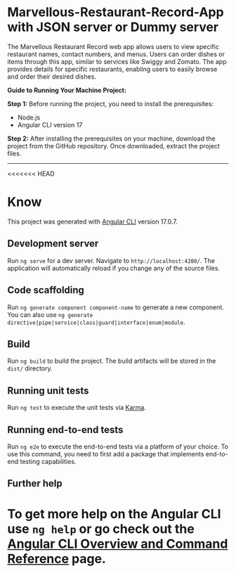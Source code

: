 
# Marvellous-Restaurant-Record-App with JSON server or Dummy server
The Marvellous Restaurant Record web app allows users to view specific restaurant names, contact numbers, and menus. Users can order dishes or items through this app, similar to services like Swiggy and Zomato. The app provides details for specific restaurants, enabling users to easily browse and order their desired dishes.

**Guide to Running Your Machine Project:**

**Step 1:** Before running the project, you need to install the prerequisites:

- Node.js 
- Angular CLI version 17

**Step 2:** After installing the prerequisites on your machine, download the project from the GitHub repository. Once downloaded, extract the project files.



***************************************************************************************************************************************************************************************************************

<<<<<<< HEAD
# Know

This project was generated with [Angular CLI](https://github.com/angular/angular-cli) version 17.0.7.

## Development server

Run `ng serve` for a dev server. Navigate to `http://localhost:4200/`. The application will automatically reload if you change any of the source files.

## Code scaffolding

Run `ng generate component component-name` to generate a new component. You can also use `ng generate directive|pipe|service|class|guard|interface|enum|module`.

## Build

Run `ng build` to build the project. The build artifacts will be stored in the `dist/` directory.

## Running unit tests

Run `ng test` to execute the unit tests via [Karma](https://karma-runner.github.io).

## Running end-to-end tests

Run `ng e2e` to execute the end-to-end tests via a platform of your choice. To use this command, you need to first add a package that implements end-to-end testing capabilities.

## Further help

To get more help on the Angular CLI use `ng help` or go check out the [Angular CLI Overview and Command Reference](https://angular.io/cli) page.
=======
